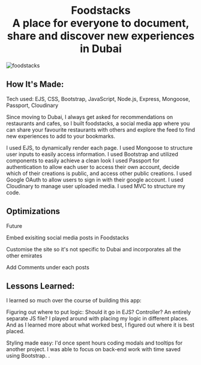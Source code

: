
<h1 align="center">
<!--   <img src="foodstacks.png" width="224px"/><br/> -->
  Foodstacks <br>
  A place for everyone to document, share and discover new experiences in Dubai
</h1>
<!-- 
**Link to project:** https://github.com/molockss <br>
**Demo User** <br>
email: test123@test.com <br>
password: test123

<!-- ![image](https://user-images.githubusercontent.com/64442298/122502939-66be3c80-cfac-11eb-82cd-c5c07d2b3a5e.png) -->

<img src="https://github.com/molockss/molockss/blob/main/foodstacks-complete.gif" alt="foodstacks" vh="350px" vw="400px" />

## How It's Made:

Tech used: EJS, CSS, Bootstrap, JavaScript, Node.js, Express, Mongoose, Passport, Cloudinary

Since moving to Dubai, I always get asked for recommendations on restaurants and cafes, so I built foodstacks, a social media app where you can share your favourite restaurants with others and explore the feed to find new experiences to add to your bookmarks.

I used EJS, to dynamically render each page.
I used Mongoose to structure user inputs to easily access information.
I used Bootstrap and utilized components to easily achieve a clean look
I used Passport for authentication to allow each user to access their own account, decide which of their creations is public, and access other public creations.
I used Google OAuth to allow users to sign in with their google account.
I used Cloudinary to manage user uploaded media.
I used MVC to structure my code.



## Optimizations

Future

Embed exisiting social media posts in Foodstacks

Customise the site so it's not specific to Dubai and incorporates all the other emirates

Add Comments under each posts

## Lessons Learned:
 I learned so much over the course of building this app:

Figuring out where to put logic: Should it go in EJS? Controller? An entirely separate JS file? I played around with placing my logic in different places. And as I learned more about what worked best, I figured out where it is best placed.

Styling made easy: I'd once spent hours coding modals and tooltips for another project. I was able to focus on back-end work with time saved using Bootstrap.
.



